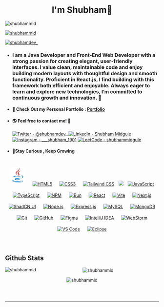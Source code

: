 # <div align="center">I'm Shubham👋</div> 


<p align="left"> <img src="https://komarev.com/ghpvc/?username=shubhammid&label=Profile%20views&color=0e75b6&style=flat" alt="shubhammid" /> </p>

<p align="left"> <a href="https://github.com/ryo-ma/github-profile-trophy"><img src="https://github-profile-trophy.vercel.app/?username=shubhammid" alt="shubhammid" /></a> </p>

<p align="left"> <a href="https://twitter.com/shubhamdev_" target="blank"><img src="https://img.shields.io/twitter/follow/shubhamdev_?logo=twitter&style=for-the-badge" alt="shubhamdev_" /></a> </p>
  

- ### I am a Java Developer and Front‑End Web Developer with a strong passion for creating elegant, user‑friendly interfaces. I value clean, maintainable code and enjoy building modern layouts with thoughtful design and smooth functionality. Proficient in React.js, I find building with this framework both efficient and enjoyable. Always eager to learn and explore new technologies, I’m committed to continuous growth and innovation. 🚀  
  

- #### 🔭 Check Out my Personal Portfolio : [Portfolio](https://shubham-midgule-portfolio.vercel.app/)
- #### 🌎 Feel free to contact me! 💬 <a href="https://twitter.com/shubhamdev_" target="_blank" rel="noopener noreferrer">
  <img align="center" src="https://raw.githubusercontent.com/rahuldkjain/github-profile-readme-generator/master/src/images/icons/Social/twitter.svg" alt="Twitter - @shubhamdev_" height="30" width="40" />
  </a> <a href="https://linkedin.com/in/shubham-midgule" target="_blank" rel="noopener noreferrer"><img align="center" src="https://raw.githubusercontent.com/rahuldkjain/github-profile-readme-generator/master/src/images/icons/Social/linked-in-alt.svg" alt="LinkedIn - Shubham Midgule" height="30" width="40" /></a>
  <a href="https://instagram.com/___shubham_1901" target="_blank" rel="noopener noreferrer"><img align="center" src="https://raw.githubusercontent.com/rahuldkjain/github-profile-readme-generator/master/src/images/icons/Social/instagram.svg" alt="Instagram - ___shubham_1901" height="30" width="40" /></a>
  <a href="https://www.leetcode.com/shubhammidgule/" target="_blank" rel="noopener noreferrer"><img align="center" src="https://raw.githubusercontent.com/rahuldkjain/github-profile-readme-generator/master/src/images/icons/Social/leet-code.svg" alt="LeetCode - shubhammidgule" height="30" width="40" /></a>
- #### 🌱Stay Curious , Keep Growing  


<br/>  




<div align="center">  
<a href="https://www.java.com/" target="_blank"><img style="margin:10px" src="https://raw.githubusercontent.com/devicons/devicon/master/icons/java/java-original.svg" alt="Java" height="50"/></a>
<a href="https://en.wikipedia.org/wiki/HTML5" target="_blank"><img style="margin:10px" src="https://profilinator.rishav.dev/skills-assets/html5-original-wordmark.svg" alt="HTML5" height="50" /></a>
<a href="https://www.w3schools.com/css/" target="_blank"><img style="margin:10px" src="https://profilinator.rishav.dev/skills-assets/css3-original-wordmark.svg" alt="CSS3" height="50" /></a>
<a href="https://tailwindcss.com/" target="_blank"><img style="margin:10px" src="https://profilinator.rishav.dev/skills-assets/tailwindcss.svg" alt="Tailwind CSS" height="50" /></a>
<a href="https://sass-lang.com/" target="_blank"><img height="50" src="https://raw.githubusercontent.com/marwin1991/profile-technology-icons/refs/heads/main/icons/sass.png"></a>  
<a href="https://www.javascript.com/" target="_blank"><img style="margin:10px" src="https://profilinator.rishav.dev/skills-assets/javascript-original.svg" alt="JavaScript" height="50" /></a>
<a href="https://www.typescriptlang.org/" target="_blank"><img style="margin:10px" src="https://profilinator.rishav.dev/skills-assets/typescript-original.svg" alt="TypeScript" height="50" /></a>
<a href="https://www.npmjs.com/" target="_blank"><img style="margin:10px" height="50" src="https://raw.githubusercontent.com/marwin1991/profile-technology-icons/refs/heads/main/icons/npm.png" alt="NPM" /></a>
<a href="https://bun.sh/" target="_blank"><img style="margin:10px" height="50" src="https://raw.githubusercontent.com/marwin1991/profile-technology-icons/refs/heads/main/icons/bun_js.png" alt="Bun" /></a>
<a href="https://react.dev/" target="_blank"><img style="margin:10px" src="https://profilinator.rishav.dev/skills-assets/react-original-wordmark.svg" alt="React" height="50" /></a>
<a href="https://vitejs.dev/" target="_blank"><img style="margin:10px" src="https://raw.githubusercontent.com/marwin1991/profile-technology-icons/refs/heads/main/icons/vite.png" alt="Vite" height="50" /></a>
<a href="https://nextjs.org/" target="_blank"><img style="margin:10px" src="https://raw.githubusercontent.com/marwin1991/profile-technology-icons/refs/heads/main/icons/next_js.png" alt="Next.js" height="50" /></a>
<a href="https://ui.shadcn.com/" target="_blank"><img style="margin:10px" src="https://raw.githubusercontent.com/marwin1991/profile-technology-icons/refs/heads/main/icons/shadcn_ui.png" alt="ShadCN UI" height="50" /></a>
<a href="https://nodejs.org/" target="_blank"><img style="margin:10px" height="50" src="https://raw.githubusercontent.com/marwin1991/profile-technology-icons/refs/heads/main/icons/node_js.png" alt="Node.js" /></a>
<a href="https://expressjs.com/" target="_blank"><img style="margin:10px" height="50" src="https://raw.githubusercontent.com/marwin1991/profile-technology-icons/refs/heads/main/icons/express.png" alt="Express.js" /></a>
<a href="https://www.mysql.com/" target="_blank"><img style="margin:10px" src="https://profilinator.rishav.dev/skills-assets/mysql-original-wordmark.svg" alt="MySQL" height="50" /></a>
<a href="https://www.mongodb.com/" target="_blank"><img style="margin:10px" src="https://profilinator.rishav.dev/skills-assets/mongodb-original-wordmark.svg" alt="MongoDB" height="50" /></a>
<a href="https://git-scm.com/" target="_blank"><img style="margin:10px" src="https://profilinator.rishav.dev/skills-assets/git-scm-icon.svg" alt="Git" height="50" /></a>
<a href="https://github.com/" target="_blank"><img style="margin:10px" height="50" src="https://raw.githubusercontent.com/marwin1991/profile-technology-icons/refs/heads/main/icons/github.png" alt="GitHub" /></a>
<a href="https://www.figma.com/" target="_blank"><img style="margin:10px" src="https://www.vectorlogo.zone/logos/figma/figma-icon.svg" alt="Figma" height="50"/></a>
<a href="https://www.jetbrains.com/idea/" target="_blank"><img style="margin:10px" src="https://raw.githubusercontent.com/marwin1991/profile-technology-icons/refs/heads/main/icons/intellij.png" alt="IntelliJ IDEA" height="50" /></a>
<a href="https://www.jetbrains.com/webstorm/" target="_blank"><img style="margin:10px" src="https://raw.githubusercontent.com/marwin1991/profile-technology-icons/refs/heads/main/icons/webstorm.png" alt="WebStorm" height="50" /></a>
<a href="https://code.visualstudio.com/" target="_blank"><img style="margin:10px" src="https://raw.githubusercontent.com/marwin1991/profile-technology-icons/refs/heads/main/icons/visual_studio_code.png" alt="VS Code" height="50" /></a>
<a href="https://www.eclipse.org/" target="_blank"><img style="margin:10px" src="https://raw.githubusercontent.com/marwin1991/profile-technology-icons/refs/heads/main/icons/eclipse.png" alt="Eclipse" height="50" /></a>
</div>  

<br/>   
  

<br/>  


## Github Stats  
<div align="center">
<p><img align="left" src="https://github-readme-stats.vercel.app/api/top-langs?username=shubhammid&show_icons=true&locale=en&layout=compact" alt="shubhammid" /></p>

<p>&nbsp;<img align="center" src="https://github-readme-stats.vercel.app/api?username=shubhammid&show_icons=true&locale=en" alt="shubhammid" /></p>

<p><img align="center" src="https://github-readme-streak-stats.herokuapp.com/?user=shubhammid&" alt="shubhammid" /></p>
</div>  

<br/>  


  
 


<br />

----

